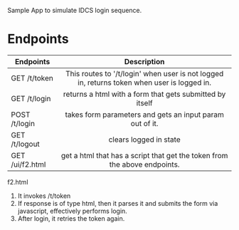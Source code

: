 Sample App to simulate IDCS login sequence.

Endpoints
=========
| Endpoints        | Description          |
| ------------- |:-------------:|
| GET /t/token | This routes to '/t/login' when user is not logged in, returns token when user is logged in.|
| GET /t/login | returns a html with a form that gets submitted by itself|
| POST /t/login| takes form parameters and gets an input param out of it.|
|GET /t/logout| clears logged in state|
|GET /ui/f2.html| get a html that has a script that get the token from the above endpoints.|

f2.html
1. It invokes /t/token
2. If response is of type html, then it parses it and submits the form via javascript, effectively performs login.
3. After login, it retries the token again.
